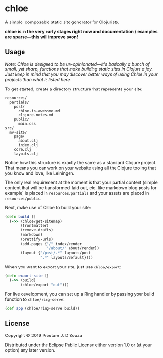 # chloe

A simple, composable static site generator for Clojurists.

**chloe is in the very early stages right now and documentation / examples are sparse—this will improve soon!**

## Usage

*Note: Chloe is designed to be un-opinionated—it's basically a bunch of small, yet sharp, functions that make building static sites in Clojure a joy. Just keep in mind that you may discover better ways of using Chloe in your projects than what is listed here.*

To get started, create a directory structure that represents your site:

```
resources/
  partials/
    post/
      chloe-is-awesome.md
      clojure-notes.md
    public/
      main.css
src/
  my-site/
    page/
      about.clj
      index.clj
    core.clj
    layouts.clj
```

Notice how this structure is exactly the same as a standard Clojure project. That means you can work on your website using all the Clojure tooling that you know and love, like Leiningen.

The only real requirement at the moment is that your partial content (simple content that will be transformed, laid out, etc. like markdown blog posts for example) is placed in `resources/partials` and your assets are placed in `resources/public`.

Next, make use of Chloe to build your site:

```clojure
(defn build []
  (->> (chloe/get-sitemap)
       (frontmatter)
       (remove-drafts)
       (markdown)
       (prettify-urls)
       (add-pages {"/" index/render
                   "/about/" about/render})
       (layout {"/post/.*" layouts/post
                ".*" layouts/default})))
```

When you want to export your site, just use `chloe/export`:

```clojure
(defn export-site []
  (->> (build)
       (chloe/export "out")))
```

For live development, you can set up a Ring handler by passing your build function to `chloe/ring-serve`:

```clojure
(def app (chloe/ring-serve build))
```

## License

Copyright © 2019 Preetam J. D'Souza

Distributed under the Eclipse Public License either version 1.0 or (at
your option) any later version.

